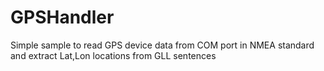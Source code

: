 # GPSHandler
Simple sample to read GPS device data from COM port in NMEA standard and extract Lat,Lon locations from GLL sentences
